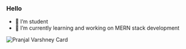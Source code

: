 ### Hello

- 🔭 I’m student
- 🌱 I’m currently learning and working on MERN stack development

![Pranjal Varshney Card](https://github-readme-stats.vercel.app/api?username=pranjalvarshney&show_icons=true&theme=gotham)
